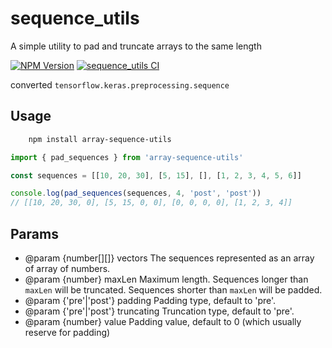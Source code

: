 # sequence_utils
A simple utility to pad and truncate arrays to the same length


[![NPM Version](https://img.shields.io/npm/v/array-sequence-utils.svg)](https://www.npmjs.com/package/array-sequence-utils)
[![sequence_utils CI](https://github.com/syarul/sequence_utils/actions/workflows/main-ci.yml/badge.svg)](https://github.com/syarul/sequence_utils/actions/workflows/main-ci.yml)

converted `tensorflow.keras.preprocessing.sequence`

## Usage

```bash
    npm install array-sequence-utils
```
```js
import { pad_sequences } from 'array-sequence-utils'

const sequences = [[10, 20, 30], [5, 15], [], [1, 2, 3, 4, 5, 6]]

console.log(pad_sequences(sequences, 4, 'post', 'post'))
// [[10, 20, 30, 0], [5, 15, 0, 0], [0, 0, 0, 0], [1, 2, 3, 4]]
```

## Params

 * @param {number[][]} vectors The sequences represented as an array of array of numbers.
 * @param {number} maxLen Maximum length. Sequences longer than `maxLen` will be truncated. Sequences shorter than `maxLen` will be padded.
 * @param {'pre'|'post'} padding Padding type, default to 'pre'.
 * @param {'pre'|'post'} truncating Truncation type, default to 'pre'.
 * @param {number} value Padding value, default to 0 (which usually reserve for padding)
